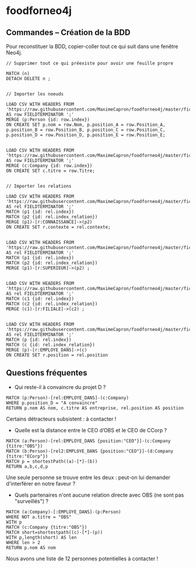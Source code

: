 # foodforneo4j

## Commandes – Création de la BDD


Pour reconstituer la BDD, copier-coller tout ce qui suit dans une fenêtre Neo4j.


```
// Supprimer tout ce qui préexiste pour avoir une feuille propre

MATCH (n)
DETACH DELETE n ;


// Importer les noeuds 

LOAD CSV WITH HEADERS FROM 'https://raw.githubusercontent.com/MaximeCapron/foodforneo4j/master/fichiers%20csv/Humains.csv' AS row FIELDTERMINATOR ';'
MERGE (p:Person {id: row.index})
ON CREATE SET p.nom = row.Nom, p.position_A = row.Position_A, p.position_B = row.Position_B, p.position_C = row.Position_C, p.position_D = row.Position_D, p.position_E = row.Position_E;


LOAD CSV WITH HEADERS FROM 'https://raw.githubusercontent.com/MaximeCapron/foodforneo4j/master/fichiers%20csv/Entreprises.csv' AS row FIELDTERMINATOR ';'
MERGE (c:Company {id: row.index})
ON CREATE SET c.titre = row.Titre;


// Importer les relations

LOAD CSV WITH HEADERS FROM 'https://raw.githubusercontent.com/MaximeCapron/foodforneo4j/master/fichiers%20csv/Relations1.csv' AS rel FIELDTERMINATOR ';'
MATCH (p1 {id: rel.index})
MATCH (p2 {id: rel.index_relation})
MERGE (p1)-[r:CONNAISSANCE]->(p2)
ON CREATE SET r.contexte = rel.contexte;


LOAD CSV WITH HEADERS FROM 'https://raw.githubusercontent.com/MaximeCapron/foodforneo4j/master/fichiers%20csv/Relations2.csv' AS rel FIELDTERMINATOR ';'
MATCH (p1 {id: rel.index})
MATCH (p2 {id: rel.index_relation})
MERGE (p1)-[r:SUPERIEUR]->(p2) ;


LOAD CSV WITH HEADERS FROM 'https://raw.githubusercontent.com/MaximeCapron/foodforneo4j/master/fichiers%20csv/Relations3.csv' AS rel FIELDTERMINATOR ';'
MATCH (c1 {id: rel.index})
MATCH (c2 {id: rel.index_relation})
MERGE (c1)-[r:FILIALE]->(c2) ;


LOAD CSV WITH HEADERS FROM 'https://raw.githubusercontent.com/MaximeCapron/foodforneo4j/master/fichiers%20csv/Relations4.csv' AS rel FIELDTERMINATOR ';'
MATCH (p {id: rel.index})
MATCH (c {id: rel.index_relation})
MERGE (p)-[r:EMPLOYE_DANS]->(c)
ON CREATE SET r.position = rel.position
```

## Questions fréquentes

* Qui reste-il à convaincre du projet D ?

```
MATCH (p:Person)-[rel:EMPLOYE_DANS]-(c:Company)
WHERE p.position_D = "A convaincre"
RETURN p.nom AS nom, c.titre AS entreprise, rel.position AS position
```

Certains détracteurs subsistent : à contacter !


* Quelle est la distance entre le CEO d’OBS et le CEO de CCorp ?

```
MATCH (a:Person)-[rel:EMPLOYE_DANS {position:"CEO"}]-(c:Company {titre:"OBS"})
MATCH (b:Person)-[rel2:EMPLOYE_DANS {position:"CEO"}]-(d:Company {titre:"ECorp"})
MATCH p = shortestPath((a)-[*]-(b))
RETURN a,b,c,d,p
```

Une seule personne se trouve entre les deux : peut-on lui demander d'interférer en notre faveur ?


* Quels partenaires n'ont aucune relation directe avec OBS (ne sont pas "surveillés") ?

```
MATCH (a:Company)-[:EMPLOYE_DANS]-(p:Person)
WHERE NOT a.titre = "OBS"
WITH p
MATCH (c:Company {titre:"OBS"})
MATCH short=shortestpath((c)-[*]-(p))
WITH p,length(short) AS len
WHERE len > 2
RETURN p.nom AS nom
```

Nous avons une liste de 12 personnes potentielles à contacter !
